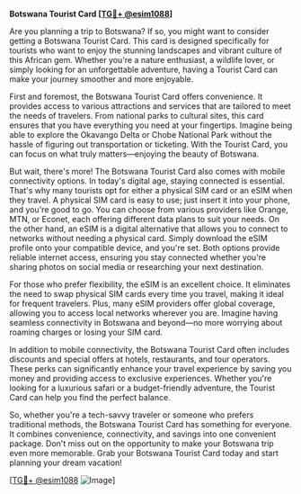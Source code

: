 **Botswana Tourist Card [[TG💪+ @esim1088](https://t.me/s/esim1088)]**

Are you planning a trip to Botswana? If so, you might want to consider getting a Botswana Tourist Card. This card is designed specifically for tourists who want to enjoy the stunning landscapes and vibrant culture of this African gem. Whether you're a nature enthusiast, a wildlife lover, or simply looking for an unforgettable adventure, having a Tourist Card can make your journey smoother and more enjoyable.

First and foremost, the Botswana Tourist Card offers convenience. It provides access to various attractions and services that are tailored to meet the needs of travelers. From national parks to cultural sites, this card ensures that you have everything you need at your fingertips. Imagine being able to explore the Okavango Delta or Chobe National Park without the hassle of figuring out transportation or ticketing. With the Tourist Card, you can focus on what truly matters—enjoying the beauty of Botswana.

But wait, there's more! The Botswana Tourist Card also comes with mobile connectivity options. In today's digital age, staying connected is essential. That's why many tourists opt for either a physical SIM card or an eSIM when they travel. A physical SIM card is easy to use; just insert it into your phone, and you're good to go. You can choose from various providers like Orange, MTN, or Econet, each offering different data plans to suit your needs. On the other hand, an eSIM is a digital alternative that allows you to connect to networks without needing a physical card. Simply download the eSIM profile onto your compatible device, and you're set. Both options provide reliable internet access, ensuring you stay connected whether you're sharing photos on social media or researching your next destination.

For those who prefer flexibility, the eSIM is an excellent choice. It eliminates the need to swap physical SIM cards every time you travel, making it ideal for frequent travelers. Plus, many eSIM providers offer global coverage, allowing you to access local networks wherever you are. Imagine having seamless connectivity in Botswana and beyond—no more worrying about roaming charges or losing your SIM card.

In addition to mobile connectivity, the Botswana Tourist Card often includes discounts and special offers at hotels, restaurants, and tour operators. These perks can significantly enhance your travel experience by saving you money and providing access to exclusive experiences. Whether you're looking for a luxurious safari or a budget-friendly adventure, the Tourist Card can help you find the perfect balance.

So, whether you're a tech-savvy traveler or someone who prefers traditional methods, the Botswana Tourist Card has something for everyone. It combines convenience, connectivity, and savings into one convenient package. Don't miss out on the opportunity to make your Botswana trip even more memorable. Grab your Botswana Tourist Card today and start planning your dream vacation!

[[TG💪+ @esim1088](https://t.me/s/esim1088) ![Image](https://i.postimg.cc/Y0z9fWf4/image.png)]